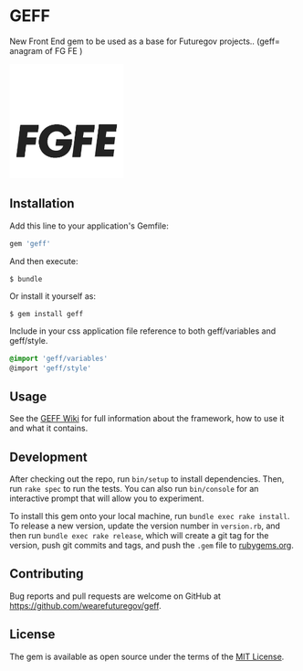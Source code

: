 # GEFF

New Front End gem to be used as a base for Futuregov projects.. (geff= anagram of FG FE )

<img src="https://github.com/wearefuturegov/geff/raw/master/geff.gif" alt="GEFF" width="200px" height="200px">

## Installation

Add this line to your application's Gemfile:

```ruby
gem 'geff'
```

And then execute:

    $ bundle

Or install it yourself as:

    $ gem install geff

Include in your css application file reference to both geff/variables and geff/style.

```scss
@import 'geff/variables'
@import 'geff/style'
```

## Usage

See the [GEFF Wiki](https://github.com/wearefuturegov/geff/wiki) for full information about the framework, how to use it and what it contains.

## Development

After checking out the repo, run `bin/setup` to install dependencies. Then, run `rake spec` to run the tests. You can also run `bin/console` for an interactive prompt that will allow you to experiment.

To install this gem onto your local machine, run `bundle exec rake install`. To release a new version, update the version number in `version.rb`, and then run `bundle exec rake release`, which will create a git tag for the version, push git commits and tags, and push the `.gem` file to [rubygems.org](https://rubygems.org).

## Contributing

Bug reports and pull requests are welcome on GitHub at https://github.com/wearefuturegov/geff.

## License

The gem is available as open source under the terms of the [MIT License](http://opensource.org/licenses/MIT).
